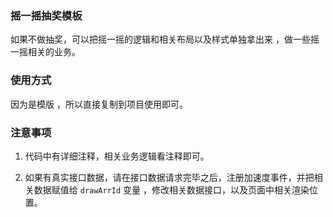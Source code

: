 ### 摇一摇抽奖模板

如果不做抽奖，可以把摇一摇的逻辑和相关布局以及样式单独拿出来 ，做一些摇一摇相关的业务。




### 使用方式

因为是模版 ，所以直接复制到项目使用即可。


### 注意事项
1. 代码中有详细注释，相关业务逻辑看注释即可。   

2. 如果有真实接口数据，请在接口数据请求完毕之后，注册加速度事件，并把相关数据赋值给 `drawArrId` 变量 ，修改相关数据接口，以及页面中相关渲染位置。